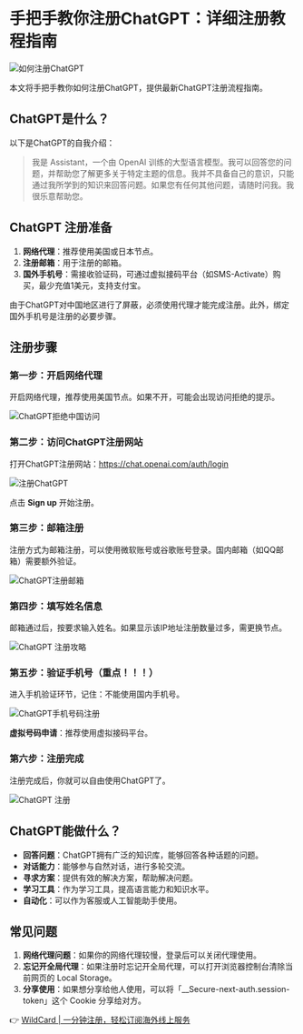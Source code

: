 # 手把手教你注册ChatGPT：详细注册教程指南

![如何注册ChatGPT](https://bbtdd.com/img/2892295119477495.webp)

本文将手把手教你如何注册ChatGPT，提供最新ChatGPT注册流程指南。

## ChatGPT是什么？

以下是ChatGPT的自我介绍：

> 我是 Assistant，一个由 OpenAI 训练的大型语言模型。我可以回答您的问题，并帮助您了解更多关于特定主题的信息。我并不具备自己的意识，只能通过我所学到的知识来回答问题。如果您有任何其他问题，请随时问我。我很乐意帮助您。

## ChatGPT 注册准备

1. **网络代理**：推荐使用美国或日本节点。
2. **注册邮箱**：用于注册的邮箱。
3. **国外手机号**：需接收验证码，可通过虚拟接码平台（如SMS-Activate）购买，最少充值1美元，支持支付宝。

由于ChatGPT对中国地区进行了屏蔽，必须使用代理才能完成注册。此外，绑定国外手机号是注册的必要步骤。

## 注册步骤

### 第一步：开启网络代理

开启网络代理，推荐使用美国节点。如果不开，可能会出现访问拒绝的提示。

![ChatGPT拒绝中国访问](https://bbtdd.com/img/4974696704.webp)

### 第二步：访问ChatGPT注册网站

打开ChatGPT注册网站：https://chat.openai.com/auth/login

![注册ChatGPT](https://bbtdd.com/img/90864406.webp)

点击 **Sign up** 开始注册。

### 第三步：邮箱注册

注册方式为邮箱注册，可以使用微软账号或谷歌账号登录。国内邮箱（如QQ邮箱）需要额外验证。

![ChatGPT注册邮箱](https://bbtdd.com/img/80790771.webp)

### 第四步：填写姓名信息

邮箱通过后，按要求输入姓名。如果显示该IP地址注册数量过多，需更换节点。

![ChatGPT 注册攻略](https://bbtdd.com/img/4193133988799.webp)

### 第五步：验证手机号（重点！！！）

进入手机验证环节，记住：不能使用国内手机号。

![ChatGPT手机号码注册](https://bbtdd.com/img/6395799257.webp)

**虚拟号码申请**：推荐使用虚拟接码平台。

### 第六步：注册完成

注册完成后，你就可以自由使用ChatGPT了。

![ChatGPT 注册](https://bbtdd.com/img/084490373238290.webp)

## ChatGPT能做什么？

- **回答问题**：ChatGPT拥有广泛的知识库，能够回答各种话题的问题。
- **对话能力**：能够参与自然对话，进行多轮交流。
- **寻求方案**：提供有效的解决方案，帮助解决问题。
- **学习工具**：作为学习工具，提高语言能力和知识水平。
- **自动化**：可以作为客服或人工智能助手使用。

## 常见问题

1. **网络代理问题**：如果你的网络代理较慢，登录后可以关闭代理使用。
2. **忘记开全局代理**：如果注册时忘记开全局代理，可以打开浏览器控制台清除当前网页的 Local Storage。
3. **分享使用**：如果想分享给他人使用，可以将「__Secure-next-auth.session-token」这个 Cookie 分享给对方。

👉 [WildCard | 一分钟注册，轻松订阅海外线上服务](https://bbtdd.com/WildCard)